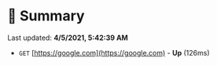 # 📖 Summary
Last updated: **4/5/2021, 5:42:39 AM**

- `GET` [https://google.com](https://google.com) - **Up** (126ms)

